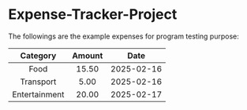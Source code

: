 # Expense-Tracker-Project

The followings are the example expenses for program testing purpose:

| Category | Amount | Date |
| :---:    |  :---: | :---: |
| Food | 15.50 | 2025-02-16 |
| Transport | 5.00 | 2025-02-16|
| Entertainment | 20.00 | 2025-02-17|
